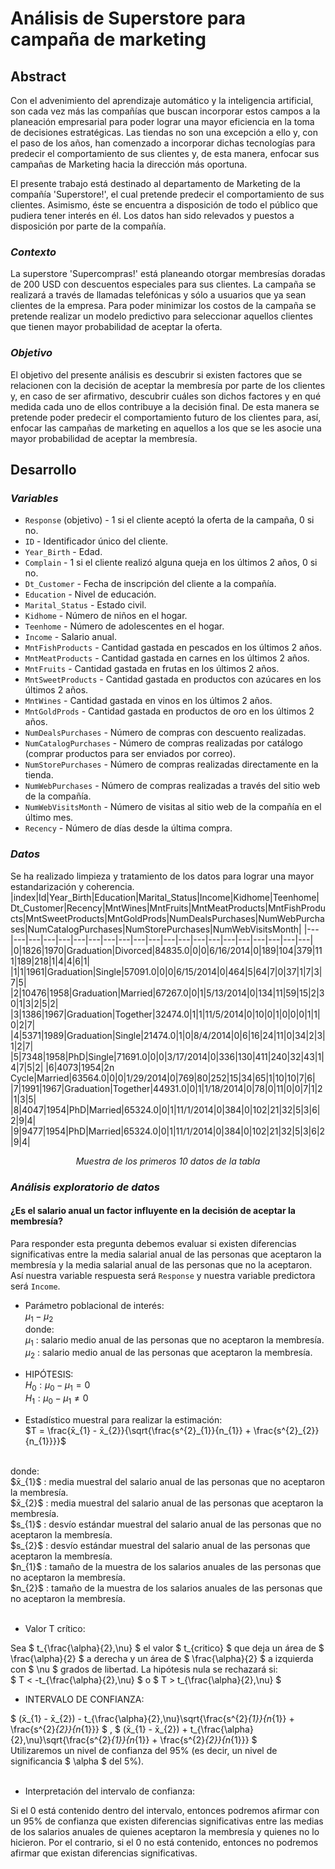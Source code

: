 # **Análisis de Superstore para campaña de marketing**
## **Abstract**
Con el advenimiento del aprendizaje automático y la inteligencia artificial, son cada vez más las compañías que buscan incorporar estos campos a la planeación empresarial para poder lograr una mayor eficiencia en la toma de decisiones estratégicas. Las tiendas no son una excepción a ello y, con el paso de los años, han comenzado a incorporar dichas tecnologías para predecir el comportamiento de sus clientes y, de esta manera, enfocar sus campañas de Marketing hacia la dirección más oportuna. <br>

El presente trabajo está destinado al departamento de Marketing de la compañía 'Superstore!', el cual pretende predecir el comportamiento de sus clientes. Asimismo, éste se encuentra a disposición de todo el público que pudiera tener interés en él. Los datos han sido relevados y puestos a disposición por parte de la compañía.

### *Contexto*
La superstore 'Supercompras!' está planeando otorgar membresías doradas de 200 USD con descuentos especiales para sus clientes. La campaña se realizará a través de llamadas telefónicas y sólo a usuarios que ya sean clientes de la empresa. Para poder minimizar los costos de la campaña se pretende realizar un modelo predictivo para seleccionar aquellos clientes que tienen mayor probabilidad de aceptar la oferta.

### *Objetivo*
El objetivo del presente análisis es descubrir si existen factores que se relacionen con la decisión de aceptar la membresía por parte de los clientes y, en caso de ser afirmativo, descubrir cuáles son dichos factores y en qué medida cada uno de ellos contribuye a la decisión final. De esta manera se pretende poder predecir el comportamiento futuro de los clientes para, así, enfocar las campañas de marketing en aquellos a los que se les asocie una mayor probabilidad de aceptar la membresía.

## **Desarrollo**
### *Variables*
* `Response` (objetivo) - 1 si el cliente aceptó la oferta de la campaña, 0 si no.
* `ID` - Identificador único del cliente.
* `Year_Birth` - Edad.
* `Complain` - 1 si el cliente realizó alguna queja en los últimos 2 años, 0 si no.
* `Dt_Customer` - Fecha de inscripción del cliente a la compañía.
* `Education` - Nivel de educación.
* `Marital_Status` - Estado civil.
* `Kidhome` - Número de niños en el hogar.
* `Teenhome` - Número de adolescentes en el hogar.
* `Income` - Salario anual.
* `MntFishProducts` - Cantidad gastada en pescados en los últimos 2 años.
* `MntMeatProducts` - Cantidad gastada en carnes en los últimos 2 años.
* `MntFruits` - Cantidad gastada en frutas en los últimos 2 años.
* `MntSweetProducts` - Cantidad gastada en productos con azúcares en los últimos 2 años.
* `MntWines` - Cantidad gastada en vinos en los últimos 2 años.
* `MntGoldProds` - Cantidad gastada en productos de oro en los últimos 2 años.
* `NumDealsPurchases` - Número de compras con descuento realizadas.
* `NumCatalogPurchases` - Número de compras realizadas por catálogo (comprar productos para ser enviados por correo).
* `NumStorePurchases` - Número de compras realizadas directamente en la tienda.
* `NumWebPurchases` - Número de compras realizadas a través del sitio web de la compañía.
* `NumWebVisitsMonth` - Número de visitas al sitio web de la compañía en el último mes.
* `Recency` - Número de días desde la última compra.

### *Datos*
Se ha realizado limpieza y tratamiento de los datos para lograr una mayor estandarización y coherencia.
|index|Id|Year\_Birth|Education|Marital\_Status|Income|Kidhome|Teenhome|Dt\_Customer|Recency|MntWines|MntFruits|MntMeatProducts|MntFishProducts|MntSweetProducts|MntGoldProds|NumDealsPurchases|NumWebPurchases|NumCatalogPurchases|NumStorePurchases|NumWebVisitsMonth|
|---|---|---|---|---|---|---|---|---|---|---|---|---|---|---|---|---|---|---|---|---|
|0|1826|1970|Graduation|Divorced|84835\.0|0|0|6/16/2014|0|189|104|379|111|189|218|1|4|4|6|1|
|1|1|1961|Graduation|Single|57091\.0|0|0|6/15/2014|0|464|5|64|7|0|37|1|7|3|7|5|
|2|10476|1958|Graduation|Married|67267\.0|0|1|5/13/2014|0|134|11|59|15|2|30|1|3|2|5|2|
|3|1386|1967|Graduation|Together|32474\.0|1|1|11/5/2014|0|10|0|1|0|0|0|1|1|0|2|7|
|4|5371|1989|Graduation|Single|21474\.0|1|0|8/4/2014|0|6|16|24|11|0|34|2|3|1|2|7|
|5|7348|1958|PhD|Single|71691\.0|0|0|3/17/2014|0|336|130|411|240|32|43|1|4|7|5|2|
|6|4073|1954|2n Cycle|Married|63564\.0|0|0|1/29/2014|0|769|80|252|15|34|65|1|10|10|7|6|
|7|1991|1967|Graduation|Together|44931\.0|0|1|1/18/2014|0|78|0|11|0|0|7|1|2|1|3|5|
|8|4047|1954|PhD|Married|65324\.0|0|1|11/1/2014|0|384|0|102|21|32|5|3|6|2|9|4|
|9|9477|1954|PhD|Married|65324\.0|0|1|11/1/2014|0|384|0|102|21|32|5|3|6|2|9|4|

<p align=center><i>Muestra de los primeros 10 datos de la tabla</i></p>

### *Análisis exploratorio de datos* 
#### ¿Es el salario anual un factor influyente en la decisión de aceptar la membresía? 
Para responder esta pregunta debemos evaluar si existen diferencias significativas entre la media salarial anual de las personas que aceptaron la membresía y la media salarial anual de las personas que no la aceptaron. Así nuestra variable respuesta será `Response` y nuestra variable predictora será `Income`.<br>

* Parámetro poblacional de interés: <br>
$\mu_{1} - \mu_{2}$ <br>
donde: <br>
$\mu_{1}$ : salario medio anual de las personas que no aceptaron la membresía. <br>
$\mu_{2}$ : salario medio anual de las personas que aceptaron la membresía. <br>

* HIPÓTESIS: <br>
$H_{0}: \mu_{0} - \mu_{1} = 0$ <br>
$H_{1}: \mu_{0} - \mu_{1} ≠ 0$ <br>

* Estadístico muestral para realizar la estimación: <br>
$T = \frac{x̄_{1} - x̄_{2}}{\sqrt{\frac{s^{2}_{1}}{n_{1}} + \frac{s^{2}_{2}}{n_{1}}}}$ 
<br>
donde: <br>
$x̄_{1}$ : media muestral del salario anual de las personas que no aceptaron la membresía. <br>
$x̄_{2}$ : media muestral del salario anual de las personas que aceptaron la membresía. <br>
$s_{1}$ : desvío estándar muestral del salario anual de las personas que no aceptaron la membresía. <br>
$s_{2}$ : desvío estándar muestral del salario anual de las personas que aceptaron la membresía. <br>
$n_{1}$ : tamaño de la muestra de los salarios anuales de las personas que no aceptaron la membresía. <br>
$n_{2}$ : tamaño de la muestra de los salarios anuales de las personas que no aceptaron la membresía. <br>
<br>

* Valor T crítico: <br>

Sea $ t_{\frac{\alpha}{2},\nu} $ el valor $ t_{critico} $ que deja un área de $ \frac{\alpha}{2} $ a derecha y un área de $ \frac{\alpha}{2} $ a izquierda con $ \nu $ grados de libertad. La hipótesis nula se rechazará si: <br>
$ T < -t_{\frac{\alpha}{2},\nu} $ o $ T > t_{\frac{\alpha}{2},\nu} $
<br>

* INTERVALO DE CONFIANZA: <br>

$ (x̄_{1} - x̄_{2}) - t_{\frac{\alpha}{2},\nu}\sqrt{\frac{s^{2}_{1}}{n_{1}} + \frac{s^{2}_{2}}{n_{1}}} $ , $ (x̄_{1} - x̄_{2}) + t_{\frac{\alpha}{2},\nu}\sqrt{\frac{s^{2}_{1}}{n_{1}} + \frac{s^{2}_{2}}{n_{1}}} $ <br>
Utilizaremos un nivel de confianza del 95% (es decir, un nivel de significancia $ \alpha $ del 5%). <br>
<br>

* Interpretación del intervalo de confianza: <br>

Si el 0 está contenido dentro del intervalo, entonces podremos afirmar con un 95% de confianza que existen diferencias significativas entre las medias de los salarios anuales de quienes aceptaron la membresía y quienes no lo hicieron. Por el contrario, si el 0 no está contenido, entonces no podremos afirmar que existan diferencias significativas.
